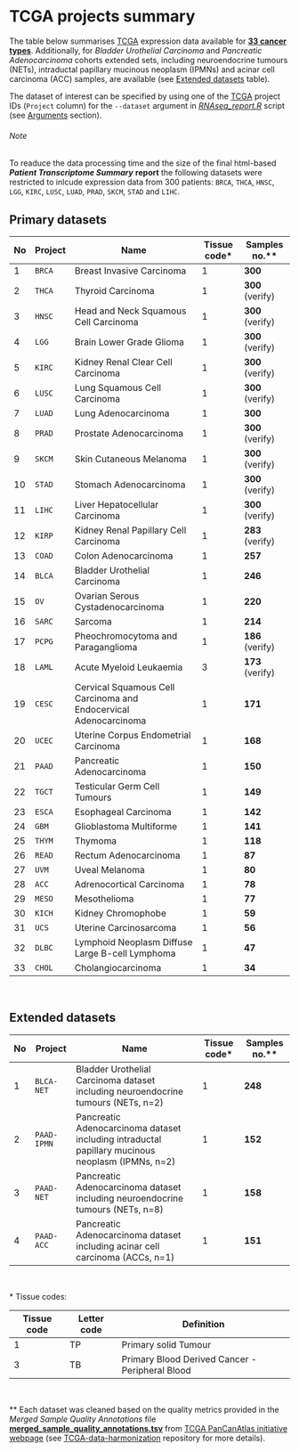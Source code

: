 # TCGA projects summary


The table below summarises [TCGA](https://portal.gdc.cancer.gov/) expression data available for **[33 cancer types](#primary-datasets)**. Additionally, for *Bladder Urothelial Carcinoma* and *Pancreatic Adenocarcinoma* cohorts extended sets, including neuroendocrine tumours (NETs), intraductal papillary mucinous neoplasm (IPMNs) and acinar cell carcinoma (ACC) samples, are available (see [Extended datasets](#extended-datasets) table).

The dataset of interest can be specified by using one of the [TCGA](https://portal.gdc.cancer.gov/) project IDs (`Project` column) for the `--dataset` argument in *[RNAseq_report.R](./rmd_files/RNAseq_report.R)* script (see [Arguments](./README.md#arguments) section).

###### Note

To readuce the data processing time and the size of the final html-based ***Patient Transcriptome Summary*** **report** the following datasets were restricted to inlcude expression data from 300 patients: `BRCA`, `THCA`, `HNSC`, 
`LGG`, `KIRC`, `LUSC`, `LUAD`, `PRAD`, `SKCM`, `STAD` and `LIHC`.

## Primary datasets

No | Project | Name | Tissue code\* | Samples no.\**
------------ | ------------ | ------------ | ------------ | ------------
1 | `BRCA`  | Breast Invasive Carcinoma | 1 | **300**
2 | `THCA`  | Thyroid Carcinoma | 1 | **300** (verify)
3 | `HNSC`  | Head and Neck Squamous Cell Carcinoma | 1 | **300** (verify)
4 | `LGG`   | Brain Lower Grade Glioma | 1 | **300** (verify)
5 | `KIRC`  | Kidney Renal Clear Cell Carcinoma | 1 | **300** (verify)
6 | `LUSC`  | Lung Squamous Cell Carcinoma | 1 | **300** (verify)
7 | `LUAD`  | Lung Adenocarcinoma | 1 | **300**
8 | `PRAD`  | Prostate Adenocarcinoma | 1 | **300** (verify)
9 | `SKCM`  | Skin Cutaneous Melanoma | 1 | **300** (verify)
10 | `STAD`  | Stomach Adenocarcinoma | 1 | **300** (verify)
11 | `LIHC`  | Liver Hepatocellular Carcinoma | 1 | **300** (verify)
12 | `KIRP`  | Kidney Renal Papillary Cell Carcinoma | 1 | **283** (verify)
13 | `COAD`  | Colon Adenocarcinoma | 1 | **257**
14 | `BLCA`  | Bladder Urothelial Carcinoma | 1 | **246**
15 | `OV`    | Ovarian Serous Cystadenocarcinoma | 1 | **220**
16 | `SARC`  | Sarcoma | 1 | **214**
17 | `PCPG`  | Pheochromocytoma and Paraganglioma | 1 | **186** (verify)
18 | `LAML`  | Acute Myeloid Leukaemia | 3 | **173** (verify)
19 | `CESC`  | Cervical Squamous Cell Carcinoma and Endocervical Adenocarcinoma | 1 | **171**
20 | `UCEC`  | Uterine Corpus Endometrial Carcinoma | 1 | **168**
21 | `PAAD`  | Pancreatic Adenocarcinoma | 1 | **150**
22 | `TGCT`  | Testicular Germ Cell Tumours | 1 | **149**
23 | `ESCA`  | Esophageal Carcinoma | 1 | **142**
24 | `GBM`   | Glioblastoma Multiforme | 1 | **141**
25 | `THYM`  | Thymoma | 1 | **118**
26 | `READ`  | Rectum Adenocarcinoma | 1 | **87**
27 | `UVM`   | Uveal Melanoma | 1 | **80**
28 | `ACC`   | Adrenocortical Carcinoma | 1 | **78**
29 | `MESO`  | Mesothelioma | 1 | **77**
30 | `KICH`  | Kidney Chromophobe | 1 | **59**
31 | `UCS`   | Uterine Carcinosarcoma | 1 | **56**
32 | `DLBC`  | Lymphoid Neoplasm Diffuse Large B-cell Lymphoma | 1 | **47**
33 | `CHOL`  | Cholangiocarcinoma | 1 | **34**
<br />

## Extended datasets

No | Project | Name | Tissue code\* | Samples no.\**
------------ | ------------ | ------------ | ------------ | ------------
1 | `BLCA-NET`  | Bladder Urothelial Carcinoma dataset including neuroendocrine tumours (NETs, n=2) | 1 | **248**
2 | `PAAD-IPMN`  | Pancreatic Adenocarcinoma dataset including intraductal papillary mucinous neoplasm (IPMNs, n=2) | 1 | **152**
3 | `PAAD-NET`  | Pancreatic Adenocarcinoma dataset including neuroendocrine tumours (NETs, n=8) | 1 | **158**
4 | `PAAD-ACC`  | Pancreatic Adenocarcinoma dataset including acinar cell carcinoma (ACCs, n=1) | 1 | **151**
<br />

\* Tissue codes:

Tissue code | Letter code | Definition
------------ | ------------ | ------------
1 | TP  | Primary solid Tumour
3 | TB  | Primary Blood Derived Cancer - Peripheral Blood
<br />

\** Each dataset was cleaned based on the quality metrics provided in the *Merged Sample Quality Annotations* file **[merged_sample_quality_annotations.tsv](http://api.gdc.cancer.gov/data/1a7d7be8-675d-4e60-a105-19d4121bdebf)** from [TCGA PanCanAtlas initiative webpage](https://gdc.cancer.gov/about-data/publications/pancanatlas) (see [TCGA-data-harmonization](https://github.com/umccr/TCGA-data-harmonization/tree/master/expression/README.md#data-clean-up) repository for more details).
 
 